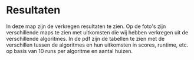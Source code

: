 # Resultaten
In deze map zijn de verkregen resultaten te zien. Op de foto's zijn verschillende
maps te zien met uitkomsten die wij hebben verkregen uit de verschillende algoritmes.
In de pdf zijn de tabellen te zien met de verschillen tussen de algoritmes en hun uitkomsten
in scores, runtime, etc. op basis van 10 runs per algoritme en aantal huizen.
